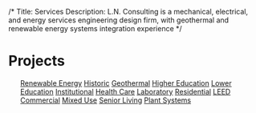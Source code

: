 /*
Title: Services
Description: L.N. Consulting is a mechanical, electrical, and energy services engineering design firm, with geothermal and renewable energy systems integration experience
*/


# Projects

<div>
	<div class="row">
		<div class="col-md-6" >
			<ul class="list-group">
				<a class="list-group-item" href="/portfolio/renewable-energy/" >Renewable Energy</a>
				<a class="list-group-item" href="/portfolio/historic/" >Historic</a>
				<a class="list-group-item" href="/portfolio/geothermal/" >Geothermal</a>
				<a class="list-group-item" href="/portfolio/higher-education/" >Higher Education</a>
				<a class="list-group-item" href="/portfolio/lower-education/" >Lower Education</a>
				<a class="list-group-item" href="/portfolio/institutional/" >Institutional</a>
				<a class="list-group-item" href="/portfolio/health-care/" >Health Care</a>
				<a class="list-group-item" href="/portfolio/laboratory/" >Laboratory</a>
				<a class="list-group-item" href="/portfolio/residential/" >Residential</a>
				<a class="list-group-item" href="/portfolio/leed/" >LEED</a>
				<!-- <a class="list-group-item" href="/portfolio/industrial/" >Industrial</a> --> 
				<a class="list-group-item" href="/portfolio/commercial/" >Commercial</a>
				<a class="list-group-item" href="/portfolio/mixed-use/" >Mixed Use</a>
				<a class="list-group-item" href="/portfolio/senior-living/" >Senior Living</a>
				<a class="list-group-item" href="/portfolio/plant-systems" >Plant Systems</a>
			</ul>
		</div>
		<div class="col-md-6" >
			<!--
			<div class="well" style="margin-top: 10px;" >
			
				<p>
					We provide consulting on over 120 projects each year. 
				</p> 
				<p>
					This experience spans from small renewable energy projects, to large 
					commercial and institutional projects.
				</p>
				<!-- 
				<p>
					After XX years of pioneering in this industry, you can probably imagine we've 
					already done that for another client.
				</p>
				
			</div> -->
			<div class="">
				<img class="img-responsive img-rounded"  src="/files/uvm-davis-wilks.jpg" >
			</div>
			
			
		</div>
	</div>
</div>